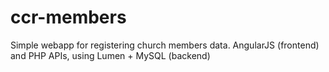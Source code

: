 # ccr-members
Simple webapp for registering church members data. AngularJS (frontend) and PHP APIs, using Lumen + MySQL (backend)
